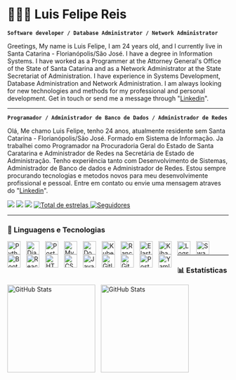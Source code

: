 # 👩🏻‍💻 Luis Felipe Reis

**`Software developer / Database Administrator / Network Administrator`**

Greetings, My name is Luis Felipe, I am 24 years old, and I currently live in Santa Catarina - Florianópolis/São José. I have a degree in Information Systems. I have worked as a Programmer at the Attorney General's Office of the State of Santa Catarina and as a Network Administrator at the State Secretariat of Administration. I have experience in Systems Development, Database Administration and Network Administration. I am always looking for new technologies and methods for my professional and personal development. Get in touch or send me a message through "[Linkedin](https://www.linkedin.com/in/luis-felipe-pereira-dos-reis-63756428b/)".

---

**`Programador / Administrador de Banco de Dados / Administrador de Redes`**

Olá, Me chamo Luis Felipe, tenho 24 anos, atualmente residente sem Santa Catarina - Florianópolis/São José. Formado em Sistema de Informação. Ja trabalhei como Programador na Procuradoria Geral do Estado de Santa Caratarina e Administrador de Redes na Secretária de Estado de Administração. Tenho experiência tanto com Desenvolvimento de Sistemas, Administrador de Banco de dados e Administrador de Redes. Estou sempre procurando tecnologias e metodos novos para meu desenvolvimente profissional e pessoal.
Entre em contato ou envie uma mensagem atraves do "[Linkedin](https://www.linkedin.com/in/luis-felipe-pereira-dos-reis-63756428b/)".

<div> 
<a href="https://www.linkedin.com/in/luis-felipe-63756428b/" target="_blank"><img src="https://img.shields.io/badge/-LinkedIn-%230077B5?style=for-the-badge&logo=linkedin&logoColor=white" target="_blank"></a> 
</a> 
<a href = "mailto:felipereis0689@gmail.com"><img src="https://img.shields.io/badge/-Gmail-%23333?style=for-the-badge&logo=gmail&logoColor=white" target="_blank"></a>
  <a href="https://www.instagram.com/felipereis068/" target="_blank"><img src="https://img.shields.io/badge/Instagram-E4405F?style=for-the-badge&logo=instagram&logoColor=white" target="_blank"></a> 
 <a href="https://github.com/felipereis068?tab=repositories&sort=stargazers">
        <img 
            alt="Total de estrelas" 
            title="Total de estrelas GitHub" 
            src="https://custom-icon-badges.demolab.com/github/stars/felipereis068?color=55960c&style=for-the-badge&labelColor=488207&logo=star&label=estrelas"
        />
    </a>
    </a>
    <a href="https://github.com/felipereis068?tab=followers">
        <img 
            alt="Seguidores" 
            title="Me siga no GitHub" 
            src="https://custom-icon-badges.demolab.com/github/followers/felipereis068?color=236ad3&labelColor=1155ba&style=for-the-badge&logo=github&label=Seguidores&logoColor=white"
        />
    </a>
</div>

---
### 🤖 Linguagens e Tecnologias

<img 
    align="left" 
    alt="Python" 
    title="Python"
    width="30px" 
    style="padding-right: 10px;" 
    src="https://cdn.jsdelivr.net/gh/devicons/devicon@latest/icons/python/python-original.svg" 
/>
<img 
    align="left" 
    alt="Django" 
    title="Django"
    width="30px" 
    style="padding-right: 10px;" 
    src="https://cdn.jsdelivr.net/gh/devicons/devicon@latest/icons/django/django-plain.svg"
/>
<img 
    align="left" 
    alt="Postgres" 
    title="Postgres"
    width="30px" 
    style="padding-right: 10px;" 
    src="https://cdn.jsdelivr.net/gh/devicons/devicon@latest/icons/postgresql/postgresql-original.svg"
/>
<img 
    align="left" 
    alt="MySQL" 
    title="MySQL"
    width="30px" 
    style="padding-right: 10px;" 
    src="https://cdn.jsdelivr.net/gh/devicons/devicon@latest/icons/mysql/mysql-original.svg"
/>
<img 
    align="left" 
    alt="Docker" 
    title="Docker"
    width="30px" 
    style="padding-right: 10px;" 
    src="https://cdn.jsdelivr.net/gh/devicons/devicon@latest/icons/docker/docker-original.svg" 
/>
<img 
    align="left" 
    alt="Kubernetes" 
    title="Kubernetes"
    width="30px" 
    style="padding-right: 10px;" 
    src="https://cdn.jsdelivr.net/gh/devicons/devicon@latest/icons/kubernetes/kubernetes-original.svg" 
/> 
<img 
    align="left" 
    alt="Rancher" 
    title="Rancher"
    width="30px" 
    style="padding-right: 10px;" 
    src="https://cdn.jsdelivr.net/gh/devicons/devicon@latest/icons/rancher/rancher-original.svg"
/>
<img 
    align="left" 
    alt="Elasticsearch" 
    title="Elasticsearch"
    width="30px" 
    style="padding-right: 10px;" 
    src="https://cdn.jsdelivr.net/gh/devicons/devicon@latest/icons/elasticsearch/elasticsearch-original.svg"
/>
<img 
    align="left" 
    alt="Kibana" 
    title="Kibana"
    width="30px" 
    style="padding-right: 10px;" 
    src="https://cdn.jsdelivr.net/gh/devicons/devicon@latest/icons/kibana/kibana-original.svg" 
/>
<img 
    align="left" 
    alt="Logstash" 
    title="Logstash"
    width="30px" 
    style="padding-right: 10px;" 
    src="https://cdn.jsdelivr.net/gh/devicons/devicon@latest/icons/logstash/logstash-original.svg"
/>
<img 
    align="left" 
    alt="Swagger"
    title="Swagger" 
    width="30px" 
    style="padding-right: 10px;" 
    src="https://cdn.jsdelivr.net/gh/devicons/devicon@latest/icons/swagger/swagger-original.svg" 
/>
<img 
    align="left" 
    alt="Bootstrap"
    title="Bootstrap" 
    width="30px" 
    style="padding-right: 10px;" 
    src="https://cdn.jsdelivr.net/gh/devicons/devicon@latest/icons/bootstrap/bootstrap-original.svg" 
/>
<img 
    align="left" 
    alt="React"
    title="React" 
    width="30px" 
    style="padding-right: 10px;" 
    src="https://cdn.jsdelivr.net/gh/devicons/devicon@latest/icons/react/react-original.svg" 
/>
<img 
    align="left" 
    alt="HTML"
    title="HTML" 
    width="30px" 
    style="padding-right: 10px;" 
    src="https://cdn.jsdelivr.net/gh/devicons/devicon@latest/icons/html5/html5-original.svg" 
/>
<img 
    align="left" 
    alt="CSS" 
    title="CSS"
    width="30px" 
    style="padding-right: 10px;" 
    src="https://cdn.jsdelivr.net/gh/devicons/devicon@latest/icons/css3/css3-original.svg" 
/>
<img 
    align="left" 
    alt="JavaScript" 
    title="JavaScript"
    width="30px" 
    style="padding-right: 10px;" 
    src="https://cdn.jsdelivr.net/gh/devicons/devicon@latest/icons/javascript/javascript-original.svg" 
/>
<img 
    align="left" 
    alt="Gitlab" 
    title="Gitlab"
    width="30px" 
    style="padding-right: 10px;" 
    src="https://cdn.jsdelivr.net/gh/devicons/devicon@latest/icons/gitlab/gitlab-original.svg"  
/>
<img 
    align="left" 
    alt="Git" 
    title="Git"
    width="30px" 
    style="padding-right: 10px;" 
    src="https://cdn.jsdelivr.net/gh/devicons/devicon@latest/icons/git/git-original.svg" 
/>
<img 
    align="left" 
    alt="Postman" 
    title="Postman"
    width="30px" 
    style="padding-right: 10px;" 
    src="https://cdn.jsdelivr.net/gh/devicons/devicon@latest/icons/postman/postman-original.svg" 
/>
<img 
    align="left" 
    alt="Yaml" 
    title="Yaml"
    width="30px" 
    style="padding-right: 10px;" 
    src="https://cdn.jsdelivr.net/gh/devicons/devicon@latest/icons/yaml/yaml-original.svg" 
/>
<br>

---

### 📊 Estatísticas

</p>

  <img 
    align="left" 
    alt="GitHub Stats" 
    height="200" 
    style="padding-right: 10px;" 
    src="https://github-readme-stats.vercel.app/api?username=felipereis068&show_icons=true&theme=dark&include_all_commits=true&locale=pt-br" 
  />

<img 
      align="left" 
      alt="GitHub Stats" 
      height="200" 
      src="https://github-readme-stats.vercel.app/api/top-langs/?username=felipereis068&theme=dark&layout=compact&custom_title=Tecnologias&langs_count=10" 
  />

</p>
